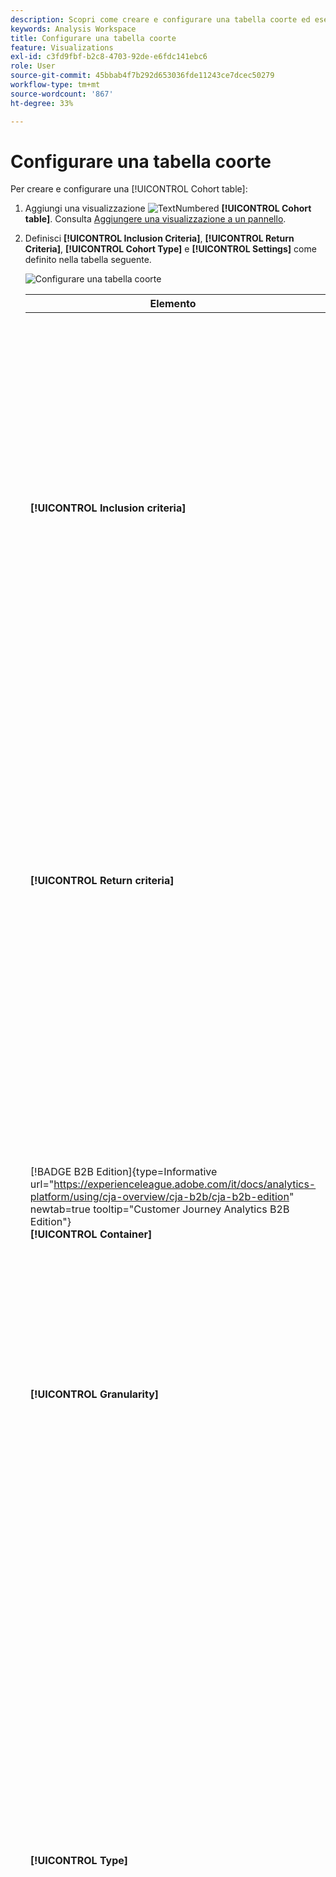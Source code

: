 ```yaml
---
description: Scopri come creare e configurare una tabella coorte ed eseguire un rapporto di analisi per coorte in Analysis Workspace.
keywords: Analysis Workspace
title: Configurare una tabella coorte
feature: Visualizations
exl-id: c3fd9fbf-b2c8-4703-92de-e6fdc141ebc6
role: User
source-git-commit: 45bbab4f7b292d653036fde11243ce7dcec50279
workflow-type: tm+mt
source-wordcount: '867'
ht-degree: 33%

---
```


# Configurare una tabella coorte

Per creare e configurare una [!UICONTROL Cohort table]:

1. Aggiungi una visualizzazione ![TextNumbered](/help/assets/icons/TextNumbered.svg) **[!UICONTROL Cohort table]**. Consulta [Aggiungere una visualizzazione a un pannello](../freeform-analysis-visualizations.md#add-visualizations-to-a-panel).

1. Definisci **[!UICONTROL Inclusion Criteria]**, **[!UICONTROL Return Criteria]**, **[!UICONTROL Cohort Type]** e **[!UICONTROL Settings]** come definito nella tabella seguente.

   ![Configurare una tabella coorte](assets/cohort-configure.png)

   | Elemento | Descrizione |
   |--- |--- |
   | **[!UICONTROL Inclusion criteria]** | Puoi applicare fino a 10 segmenti di inclusione e fino a 3 metriche di inclusione. La metrica specifica a quale coorte appartiene un utente. Ad esempio, se la metrica di inclusione è Ordini, nella coorte iniziale vengono inclusi solo gli utenti che hanno effettuato un ordine durante l’intervallo di tempo dell’analisi della coorte.<br>L’operatore predefinito tra più metriche è AND, ma è possibile cambiarlo in OR. Inoltre, puoi aggiungere la segmentazione numerica a queste metriche. Esempio: `Sessions >= 1`.</br> |
   | **[!UICONTROL Return criteria]** | Puoi applicare fino a 10 segmenti di ritorno e fino a 3 metriche di ritorno. La metrica indica se l’utente è stato mantenuto (mantenimento) o meno (abbandono). Ad esempio, se la metrica di ritorno è Visualizzazioni video, vengono considerati fidelizzati solo gli utenti che hanno visualizzato un video durante i periodi successivi (dopo il periodo in cui sono stati aggiunti a una coorte). Un’altra metrica che quantifica la conservazione è Sessioni. |
   | [!BADGE B2B Edition]{type=Informative url="https://experienceleague.adobe.com/it/docs/analytics-platform/using/cja-overview/cja-b2b/cja-b2b-edition" newtab=true tooltip="Customer Journey Analytics B2B Edition"}<br/>**[!UICONTROL Container]** | Per impostazione predefinita, l’analisi per coorte è associata al contenitore Persona. Se dalla connessione basata sull&#39;account che supporta il progetto Workspace sono disponibili altri contenitori oltre a Persona, è possibile selezionare un altro contenitore per l&#39;analisi per coorte dal menu a discesa **[!UICONTROL Container]**. |
   | **[!UICONTROL Granularity]** | Granularità temporale per Day, Week, Month, Quarter, o Year (Giorno, Settimana, Mese, Trimestre, Anno). |
   | **[!UICONTROL Type]** | **[!UICONTROL Retention]** (impostazione predefinita): una coorte di **[!UICONTROL Retention]** misura se le coorti delle persone ritornano a visitare la proprietà digitale nel tempo. Una coorte di fidelizzazione è la coorte standard e indica il comportamento degli utenti in merito a ritorno e ripetizione. Un colore verde indica una coorte [!UICONTROL Retention] nella tabella.<br>**[!UICONTROL Churn]**: una coorte **[!UICONTROL Churn]**(nota anche come perdita o attrito) misura il modo in cui le coorti di persone abbandonano la proprietà digitale nel tempo. Churn è l&#39;opposto di Retention: `Churn = 1 - Retention`. [!UICONTROL Churn] è utile per misurare la fedeltà e le opportunità, in quanto mostra con quale frequenza i clienti non ritornano. Con churn è possibile analizzare e individuare specifiche aree su cui concentrarsi, ovvero i segmenti di coorte che richiedono maggiore attenzione. Un colore rosso indica una coorte [!UICONTROL Churn] nella tabella (simile all&#39;abbandono nella visualizzazione **[!UICONTROL Flow]**).</br> |
   | **[!UICONTROL Settings]** | **[!UICONTROL Rolling calculation]**: consente di calcolare il livello di fidelizzazione o abbandono in base alla colonna precedente, non alla colonna Included (che è l’impostazione predefinita). [!UICONTROL Rolling Calculation] cambia il metodo di calcolo per i periodi di “ritorno”. Con il calcolo normale vengono trovati gli utenti che rispondono ai criteri di ritorno e che rientravano nel periodo di inclusione. Indipendentemente dal fatto che rientrassero o meno nella coorte del periodo precedente. Il [!UICONTROL Rolling Calculation], invece, individua gli utenti che rispondono ai criteri di “ritorno” e che rientravano nel periodo precedente. Pertanto, [!UICONTROL Rolling Calculation] segmenta e incanala gli utenti che continuano a soddisfare i criteri di &quot;ritorno&quot; per più periodi di tempo. I criteri [!UICONTROL Return] vengono applicati a ogni periodo precedente al periodo selezionato. </br><br>**[!UICONTROL Latency Table]**: [!UICONTROL Latency table] misura il tempo trascorso prima e dopo il verificarsi dell&#39;evento di inclusione. La [!UICONTROL Latency table] è utile per l’analisi pre/post. Ad esempio, in previsione del lancio di un prodotto o di una campagna, desideri tenere traccia del comportamento prima e dopo il lancio. [!UICONTROL Latency table] visualizza a confronto il comportamento prima e dopo il test per vedere l&#39;impatto diretto. Le celle di pre-inclusione in [!UICONTROL Latency table] calcolano gli utenti che soddisfano i criteri [!UICONTROL Inclusion] nel periodo di inclusione e quindi i criteri [!UICONTROL Return] nei periodi precedenti al periodo di inclusione. [!UICONTROL Latency table] e [!UICONTROL Custom dimension cohort] non possono essere utilizzati insieme.</br><br>**[!UICONTROL Custom dimension cohort]**: consente di creare coorti in base alla dimensione selezionata, anziché in base al tempo (impostazione predefinita). Molti clienti vogliono poter analizzare le coorti in base a fattori diversi dal tempo. Con la nuova funzione per coorti con dimensione personalizzata hai la flessibilità di creare le coorti in base alle dimensioni che rispondono alle tue esigenze. Puoi usare dimensioni quali canale di marketing, campagna, prodotto, pagina, regione, o qualsiasi altra dimensione per mostrare in che modo la fidelizzazione cambia in base a valori diversi di tali dimensioni. La definizione del segmento di coorte con [!UICONTROL Custom Dimension] applica l’elemento dimensionale solo come parte del periodo di inclusione e non come parte della definizione di ritorno.</br><br>Dopo aver scelto l&#39;opzione [!UICONTROL Custom dimension cohort], puoi trascinare nella zona di rilascio la dimensione che ti interessa. L’aggiunta di dimensioni consente di confrontare elementi dimensionali simili nello stesso periodo di tempo. Ad esempio, puoi confrontare le prestazioni di città una accanto all’altra, prodotti, campagne, ecc. La tabella coorte restituisce i primi 14 elementi dimensionali. È tuttavia possibile utilizzare un segmento ![segmento](/help/assets/icons/Filter.svg) per visualizzare solo gli elementi dimensionali desiderati. Impossibile utilizzare [!UICONTROL Custom dimension cohort] con la funzionalità [!UICONTROL Latency table].</br> |

1. Fai clic su **[!UICONTROL Build]**.
1. Per riconfigurare [!UICONTROL Cohort table], selezionare ![Modifica](/help/assets/icons/Edit.svg).

1. (Facoltativo) Crea un segmento o un pubblico da una selezione.

   Seleziona le celle (contigue o non contigue), quindi fai clic con il pulsante destro del mouse e scegli > **[!UICONTROL Create Segment From Selection]**.

   ![Crea segmento o pubblico](assets/retention-createfilter.png)

1. Nel [Generatore di segmenti](/help/components/segments/seg-builder.md), modifica ulteriormente il segmento, quindi fai clic su **[!UICONTROL Save]**.

   Il segmento salvato è disponibile per l’utilizzo nel pannello [!UICONTROL Segment] di [!UICONTROL Analysis Workspace].

## Impostazioni

È possibile definire impostazioni specifiche per [!UICONTROL Cohort table].

1. Selezionare ![Impostazioni](/help/assets/icons/Setting.svg) per regolare le impostazioni di [!UICONTROL Cohort table].

   | Impostazione | Descrizione |
   |---|---|
   | **Mostra solo percentuale** | Rimuove il valore numerico e visualizza solo la percentuale. |
   | **Arrotondare la percentuale al numero intero più vicino** | Arrotonda il valore percentuale al numero intero più vicino invece di mostrare il valore decimale. |
   | **Mostra riga percentuale media** | Inserisce una nuova riga nella parte superiore della tabella, quindi aggiunge la media dei valori all’interno di ogni colonna. |


>[!MORELIKETHIS]
>
>[Aggiungere una visualizzazione a un pannello](/help/analysis-workspace/visualizations/freeform-analysis-visualizations.md#add-visualizations-to-a-panel)
>>[Impostazioni di visualizzazione](/help/analysis-workspace/visualizations/freeform-analysis-visualizations.md#settings)
>>[Menu di scelta rapida della visualizzazione](/help/analysis-workspace/visualizations/freeform-analysis-visualizations.md#context-menu)
>

